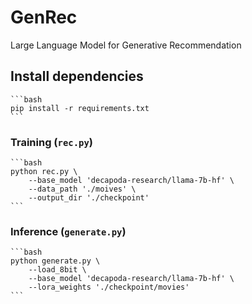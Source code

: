 # GenRec
Large Language Model for Generative Recommendation

## Install dependencies

    ```bash
    pip install -r requirements.txt
    ```
    
### Training (`rec.py`)

    ```bash
    python rec.py \
        --base_model 'decapoda-research/llama-7b-hf' \
        --data_path './moives' \
        --output_dir './checkpoint'
    ```
    
    
### Inference (`generate.py`)


    ```bash
    python generate.py \
        --load_8bit \
        --base_model 'decapoda-research/llama-7b-hf' \
        --lora_weights './checkpoint/movies'
    ```